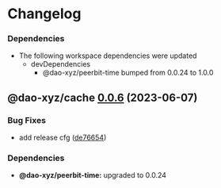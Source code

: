 # Changelog

### Dependencies

* The following workspace dependencies were updated
  * devDependencies
    * @dao-xyz/peerbit-time bumped from 0.0.24 to 1.0.0

## @dao-xyz/cache [0.0.6](https://github.com/dao-xyz/peerbit/compare/@dao-xyz/cache@0.0.5...@dao-xyz/cache@0.0.6) (2023-06-07)


### Bug Fixes

* add release cfg ([de76654](https://github.com/dao-xyz/peerbit/commit/de766548f8106804d319e8b51e9607f2a3f60726))





### Dependencies

* **@dao-xyz/peerbit-time:** upgraded to 0.0.24
